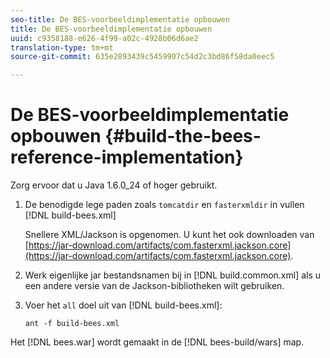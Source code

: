 ```yaml
---
seo-title: De BES-voorbeeldimplementatie opbouwen
title: De BES-voorbeeldimplementatie opbouwen
uuid: c9358188-e626-4f99-a02c-4928b06d6ae2
translation-type: tm+mt
source-git-commit: 635e2893439c5459907c54d2c3bd86f58da0eec5

---
```



# De BES-voorbeeldimplementatie opbouwen {#build-the-bees-reference-implementation}

Zorg ervoor dat u Java 1.6.0_24 of hoger gebruikt.
1. De benodigde lege paden zoals `tomcatdir` en `fasterxmldir` in vullen [!DNL build-bees.xml]

   Snellere XML/Jackson is opgenomen. U kunt het ook downloaden van [https://jar-download.com/artifacts/com.fasterxml.jackson.core](https://jar-download.com/artifacts/com.fasterxml.jackson.core).
1. Werk eigenlijke jar bestandsnamen bij in [!DNL build.common.xml] als u een andere versie van de Jackson-bibliotheken wilt gebruiken.
1. Voer het `all` doel uit van [!DNL build-bees.xml]:

   ```
   ant -f build-bees.xml
   ```

Het [!DNL bees.war] wordt gemaakt in de [!DNL bees-build/wars] map.